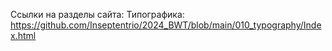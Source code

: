Ссылки на разделы сайта:
Типографика: https://github.com/Inseptentrio/2024_BWT/blob/main/010_typography/Index.html
